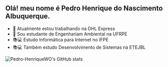## Olá! meu nome é Pedro Henrique do Nascimento Albuquerque.



- 🔭 Atualmente estou trabalhando na DHL Express
- 🌱 Sou estudante de Engenhariam Ambiental na UFRPE
- 📚💻 Estudo Informática para Internet no IFPE
- 📚💻 Também estudo Desenvolvimento de Sistemas na ETEJBL


![Pedro-HenriqueWO's GitHub stats](https://github-readme-stats.vercel.app/api?username=Pedro-HenriqueWO&show_icons=true&theme=dark)

